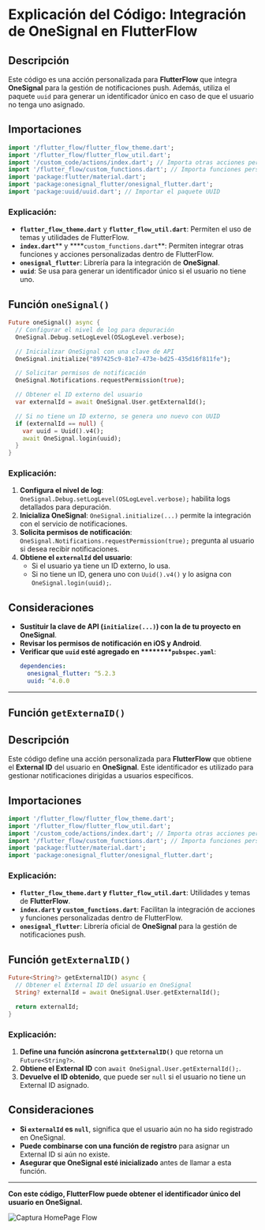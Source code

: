 # Explicación del Código: Integración de OneSignal en FlutterFlow

## Descripción

Este código es una acción personalizada para **FlutterFlow** que integra **OneSignal** para la gestión de notificaciones push. Además, utiliza el paquete `uuid` para generar un identificador único en caso de que el usuario no tenga uno asignado.

## Importaciones

```dart
import '/flutter_flow/flutter_flow_theme.dart';
import '/flutter_flow/flutter_flow_util.dart';
import '/custom_code/actions/index.dart'; // Importa otras acciones personalizadas
import '/flutter_flow/custom_functions.dart'; // Importa funciones personalizadas
import 'package:flutter/material.dart';
import 'package:onesignal_flutter/onesignal_flutter.dart';
import 'package:uuid/uuid.dart'; // Importar el paquete UUID
```

### Explicación:

- **`flutter_flow_theme.dart`** y **`flutter_flow_util.dart`**: Permiten el uso de temas y utilidades de FlutterFlow.
- **`index.dart`**\*\* y \*\*\*\*`custom_functions.dart`\*\*: Permiten integrar otras funciones y acciones personalizadas dentro de FlutterFlow.
- **`onesignal_flutter`**: Librería para la integración de **OneSignal**.
- **`uuid`**: Se usa para generar un identificador único si el usuario no tiene uno.

## Función `oneSignal()`

```dart
Future oneSignal() async {
  // Configurar el nivel de log para depuración
  OneSignal.Debug.setLogLevel(OSLogLevel.verbose);

  // Inicializar OneSignal con una clave de API
  OneSignal.initialize("897425c9-81e7-473e-bd25-435d16f811fe");

  // Solicitar permisos de notificación
  OneSignal.Notifications.requestPermission(true);

  // Obtener el ID externo del usuario
  var externalId = await OneSignal.User.getExternalId();

  // Si no tiene un ID externo, se genera uno nuevo con UUID
  if (externalId == null) {
    var uuid = Uuid().v4();
    await OneSignal.login(uuid);
  }
}
```

### Explicación:

1. **Configura el nivel de log**: `OneSignal.Debug.setLogLevel(OSLogLevel.verbose);` habilita logs detallados para depuración.
2. **Inicializa OneSignal**: `OneSignal.initialize(...)` permite la integración con el servicio de notificaciones.
3. **Solicita permisos de notificación**: `OneSignal.Notifications.requestPermission(true);` pregunta al usuario si desea recibir notificaciones.
4. **Obtiene el ********`externalId`******** del usuario**:
   - Si el usuario ya tiene un ID externo, lo usa.
   - Si no tiene un ID, genera uno con `Uuid().v4()` y lo asigna con `OneSignal.login(uuid);`.

## Consideraciones

- **Sustituir la clave de API (********`initialize(...)`********) con la de tu proyecto en OneSignal**.
- **Revisar los permisos de notificación en iOS y Android**.
- **Verificar que ********`uuid`******** esté agregado en \*\*\*\*****`pubspec.yaml`**:
  ```yaml
  dependencies:
    onesignal_flutter: ^5.2.3
    uuid: ^4.0.0
  ```

---

## Función `getExternaID()`

## Descripción
Este código define una acción personalizada para **FlutterFlow** que obtiene el **External ID** del usuario en **OneSignal**. Este identificador es utilizado para gestionar notificaciones dirigidas a usuarios específicos.

## Importaciones
```dart
import '/flutter_flow/flutter_flow_theme.dart';
import '/flutter_flow/flutter_flow_util.dart';
import '/custom_code/actions/index.dart'; // Importa otras acciones personalizadas
import '/flutter_flow/custom_functions.dart'; // Importa funciones personalizadas
import 'package:flutter/material.dart';
import 'package:onesignal_flutter/onesignal_flutter.dart';
```
### Explicación:
- **`flutter_flow_theme.dart` y `flutter_flow_util.dart`**: Utilidades y temas de **FlutterFlow**.
- **`index.dart` y `custom_functions.dart`**: Facilitan la integración de acciones y funciones personalizadas dentro de FlutterFlow.
- **`onesignal_flutter`**: Librería oficial de **OneSignal** para la gestión de notificaciones push.

## Función `getExternalID()`
```dart
Future<String?> getExternalID() async {
  // Obtener el External ID del usuario en OneSignal
  String? externalId = await OneSignal.User.getExternalId();

  return externalId;
}
```
### Explicación:
1. **Define una función asíncrona `getExternalID()`** que retorna un `Future<String?>`.
2. **Obtiene el External ID** con `await OneSignal.User.getExternalId();`.
3. **Devuelve el ID obtenido**, que puede ser `null` si el usuario no tiene un External ID asignado.

## Consideraciones
- **Si `externalId` es `null`**, significa que el usuario aún no ha sido registrado en OneSignal.
- **Puede combinarse con una función de registro** para asignar un External ID si aún no existe.
- **Asegurar que OneSignal esté inicializado** antes de llamar a esta función.

---
**Con este código, FlutterFlow puede obtener el identificador único del usuario en OneSignal.**

![Captura HomePage Flow](https://i.imgur.com/owBL5Fs.png)

